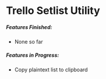 # Trello Setlist Utility

##### Features Finished:
- None so far

##### Features in Progress:
- Copy plaintext list to clipboard 
